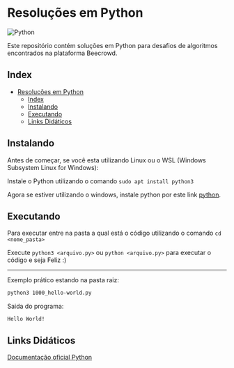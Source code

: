 # Resoluções em Python

![Python](https://img.shields.io/badge/Python-3776AB?style=for-the-badge&logo=python&logoColor=white)

Este repositório contém soluções em Python para desafios de algoritmos encontrados na plataforma Beecrowd.

## Index

- [Resoluções em Python](#resoluções-em-python)
  - [Index](#index)
  - [Instalando](#instalando)
  - [Executando](#executando)
  - [Links Didáticos](#links-didáticos)

## Instalando

Antes de começar, se você esta utilizando Linux ou o WSL (Windows Subsystem Linux for Windows):

Instale o Python utilizando o comando `sudo apt install python3`

Agora se estiver utilizando o windows, instale python por este link [python](https://www.python.org/downloads/windows/).

## Executando

Para executar entre na pasta a qual está o código utilizando o comando `cd <nome_pasta>`

Execute `python3 <arquivo.py>` ou `python <arquivo.py>` para executar o código e seja Feliz :)

---

Exemplo prático estando na pasta raiz:

```bash
python3 1000_hello-world.py
```

Saida do programa:

```text
Hello World!
```

## Links Didáticos

[Documentação oficial Python](https://docs.python.org/3/)